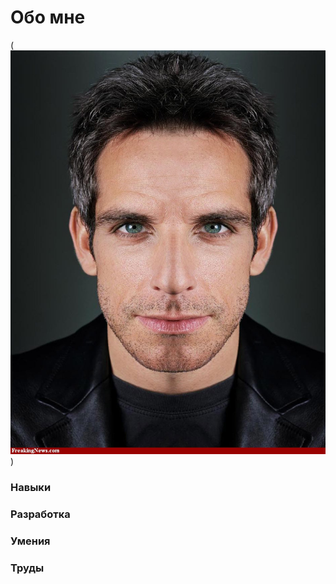 # Обо мне
(![Фото не моё](img/Ben-Stiller-with-Symmetrical-Face-58616.jpg))
### Навыки
### Разработка
### Умения
### Труды

